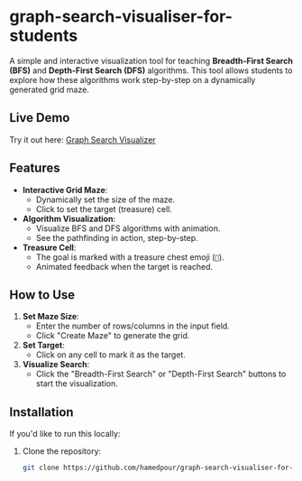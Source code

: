 # graph-search-visualiser-for-students

A simple and interactive visualization tool for teaching **Breadth-First Search (BFS)** and **Depth-First Search (DFS)** algorithms. This tool allows students to explore how these algorithms work step-by-step on a dynamically generated grid maze.

## Live Demo

Try it out here: [Graph Search Visualizer](https://hamedpour.github.io/graph-search-visualiser-for-students/)

## Features

- **Interactive Grid Maze**:
  - Dynamically set the size of the maze.
  - Click to set the target (treasure) cell.
- **Algorithm Visualization**:
  - Visualize BFS and DFS algorithms with animation.
  - See the pathfinding in action, step-by-step.
- **Treasure Cell**:
  - The goal is marked with a treasure chest emoji (`💎`).
  - Animated feedback when the target is reached.

## How to Use

1. **Set Maze Size**:
   - Enter the number of rows/columns in the input field.
   - Click "Create Maze" to generate the grid.
2. **Set Target**:
   - Click on any cell to mark it as the target.
3. **Visualize Search**:
   - Click the "Breadth-First Search" or "Depth-First Search" buttons to start the visualization.

## Installation

If you'd like to run this locally:

1. Clone the repository:
   ```bash
   git clone https://github.com/hamedpour/graph-search-visualiser-for-students.git
